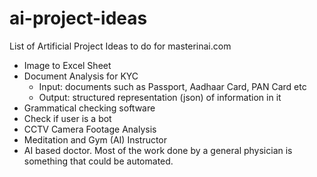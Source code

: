 # ai-project-ideas
List of Artificial Project Ideas to do for masterinai.com

- Image to Excel Sheet
- Document Analysis for KYC 
  - Input: documents such as Passport, Aadhaar Card, PAN Card etc
  - Output: structured representation (json) of information in it
- Grammatical checking software
- Check if user is a bot
- CCTV Camera Footage Analysis
- Meditation and Gym (AI) Instructor
- AI based doctor. Most of the work done by a general physician is something that could be automated. 

